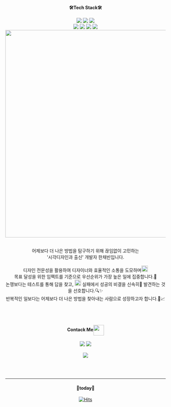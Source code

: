 


<h4 align="center">🛠Tech Stack🛠</h4>
<div align="center">
  <img src="https://img.shields.io/badge/javascript-F7DF1E?style=flat-square&logo=javascript&logoColor=black">  
  <img src="https://img.shields.io/badge/react-61DAFB?style=flat-square&logo=react&logoColor=black">
  <img src="https://img.shields.io/badge/redux-764ABC?style=flat-square&logo=Redux&logoColor=white"><br>
  <img src="https://img.shields.io/badge/HTML5-E34F26?style=flat-square&logo=HTML5&logoColor=white">
  <img src="https://img.shields.io/badge/CSS3-1572B6?style=flat-square&logo=CSS3&logoColor=white">
  <img src="https://img.shields.io/badge/styled%20components-DB7093?style=flat-square&logo=styled%20components&logoColor=white"> 
  <img src="https://img.shields.io/badge/JAVA-4B4B77?style=flat&logo=JAVA&logoColor=white"/>
<br>  
<div align="center">
  <img src="https://media2.giphy.com/media/L1R1tvI9svkIWwpVYr/giphy.gif?cid=ecf05e47ez58rqjkyajooarklu5r677ax4yz6uc746gugqmo&ep=v1_gifs_related&rid=giphy.gif&ct=g" style="max-width: 100%; width:650px;">
</div>

</br>
<div align="center">
  <p>어제보다 더 나은 방법을 탐구하기 위해 끊임없이 고민하는<br> 
  '시각디자인과 출신' 개발자 한채빈입니다. <br><br>
 디자인 전문성을 활용하여 디자이너와 효율적인 소통을 도모하며<img src="https://github.com/rajput2107/rajput2107/blob/master/Assets/Rocket.gif" height="20px"/><br>목표 달성을 위한 임팩트를 기준으로 우선순위가 가장 높은 일에 집중합니다.🎯 </br>
   논쟁보다는 테스트를 통해 답을 찾고, <img src="https://github.com/rajput2107/rajput2107/blob/master/Assets/PC.gif" height="20px"/> 실패에서 성공의 비결을 신속히💨 발견하는 것을 선호합니다.🔍✨ </br>
   반복적인 일보다는 어제보다 더 나은 방법을 찾아내는 사람으로 성장하고자 합니다.👯📈</p>
</div>

</br>



</br>
<h4 align="center">Contack Me<img align="center" src="https://github.com/rajput2107/rajput2107/raw/master/Assets/Handshake.gif" height="33px" style="max-width: 100%;"></a></h4>
<div align="center">
   <a href="mailto:cbhan0102@gmail.com"><img src="https://img.shields.io/badge/Gmail-EA4335?style=flat-square&logo=Gmail&logoColor=white"></a>
      <a href="https://velog.io/@chaeb1n"><img src="https://img.shields.io/badge/Blog-FF5722?style=flat-square&logo=Blogger&logoColor=white"></a>
</div>

</br>
<div align="center">
<div style="display:justify-content:space-between">
  <a href="https://github.com/cbhan0102/github-readme-stats">
    <img src="https://github-readme-stats.vercel.app/api?username=cbhan0102&count_private=true&show_icons=true&theme=flag-india&border_color=FFFF"/>
  </a>
</div>
</div>
</br>
</br>
</br>

------------------

<div align="center">
  <h4>🎉today🎉</h4>

[![Hits](https://hits.seeyoufarm.com/api/count/incr/badge.svg?url=https%3A%2F%2Fgithub.com%2Fcbhan0102%2Fhit-counter&count_bg=%23FF964F&title_bg=%23728639&icon=&icon_color=%23E7E7E7&title=hits&edge_flat=false)](https://hits.seeyoufarm.com)

</div>
